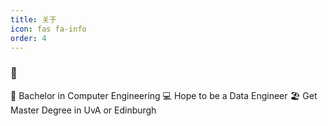 ```yaml
---
title: 关于
icon: fas fa-info
order: 4
---
```

### 👋

  🏫  Bachelor in Computer Engineering
  💻  Hope to be a Data Engineer
  🏖️  Get Master Degree in UvA or Edinburgh


